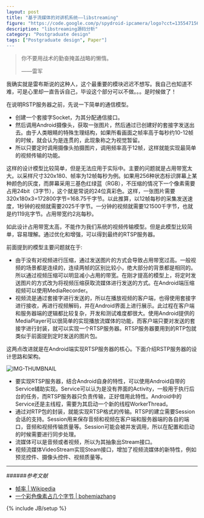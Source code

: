 ```yaml
---
layout: post
title: "基于流媒体的对讲机系统——libstreaming"
figure: "https://code.google.com/p/spydroid-ipcamera/logo?cct=1355471564"
description: "libstreaming源码分析"
category: "Postgraduate design"
tags: ["Postgraduate design", Paper"]
---
```


>你不要用战术的勤奋掩盖战略的懒惰。
>
>——雷军

我确实就是雷布斯说的这种人，这个最重要的模块迟迟不想写。我自己也知道不难，可是心里却一直告诉自己，毕设这个部分可以不做。。。是时候做了！

在说明RSTP服务器之前，先说一下简单的通信模型。

+ 创建一个套接字Socket，为其分配通信接口。
+ 然后调用Android摄像头，获取一张图片，然后通过已创建好的套接字发送出去。由于人类眼睛的特殊生理结构，如果所看画面之帧率高于每秒约10-12帧的时候，就会认为是连贯的，此现象称之为视觉暂留。
+ 所以只要定时调用摄像头拍摄图片，调用频率高于12帧，这样就能实现最简单的视频传输的功能。

这样的设计模型比较简单，但是无法应用于实际中。主要的问题就是占用带宽太大。以采样尺寸320x180、帧率为12帧每秒为例。如果用256种状态标识屏幕上某种颜色的灰度，而屏幕采用三基色红绿蓝（RGB），不压缩的情况下一个像素需要占用24bit（3字节），这个就是常说的24位真彩色。这样，一张图片需要320x180x3=172800字节=168.75千字节。以此推算，以12帧每秒的采集发送速度，1秒钟的视频就需要2025千字节。一分钟的视频就需要121500千字节，也就是约119兆字节。占用带宽约2兆每秒。

如此设计占用带宽太高，不能作为我们系统的视频传输模型。但是此模型比较简单，容易理解。通过优化和增强，可以得到最终的RTSP服务器。

前面提到的模型主要问题就在于:

+ 由于没有对视频进行压缩，通过发送图片的方式会导致占用带宽过高。一般视频的场景都是连续的，连续两帧的区别比较小，绝大部分的背景都是相同的。所以通过视频压缩可以明显减小占用的带宽。在刚才提高的模型上，将定时发送图片的方式改为将视频压缩获取流媒体进行发送的方式。在Android端压缩视频可以使用MediaRecorder。
+ 视频流是通过套接字进行发送的，所以在播放视频的客户端，也得使用套接字进行接收，再进行视频解码，并在Android界面上进行展示。此过程在客户端和服务器端的逻辑都比较复杂，开发和测试难度都很大。使用Android提供的MediaPlayer可以很简单的实现播放流媒体的功能，而客户端只要对发送的套接字进行封装，就可以实现一个RTSP服务器。RTSP服务器要用到的RTP包就类似于前面提到定时发送的图片包。

这两点改进就是在Android端实现RTSP服务器的核心。下面介绍RSTP服务器的设计思路和架构。

![IMG-THUMBNAIL](http://cyeam.qiniudn.com/libstreaming.png)

+ 要实现RTSP服务器，结合Android自身的特性，可以使用Android自带的Service辅助实现。Service可以认为是没有界面的Activity，一般用于执行后台的任务，而RTSP服务器只负责传输，正好借用此特性。Android中的Service还是主线程，需要为其启动一个新的线程WorkerThread。
+ 通过对RTP包的封装，就能实现RTSP格式的传输。RTSP的建立需要Session会话的支持。Session用来保存音频和视频在客户端和服务器端的各自的端口，音频和视频传输质量等。Session可能会被并发调用，所以在配置和启动的时候需要进行同步处理。
+ 流媒体可以是音频或者视频，所以为其抽象出Stream接口。
+ 视频流媒体VideoStream实现Steam接口，增加了视频流媒体的新特性，例如预览控件、摄像头控件、视频质量等。

---
######*参考文献*
+ [帧率 | Wikipedia](http://zh.wikipedia.org/wiki/%E5%B8%A7%E7%8E%87)
+ [一个彩色像素占几个字节 | bohemiazhang](http://blog.sina.com.cn/s/blog_58c3f79601015buj.html)

{% include JB/setup %}